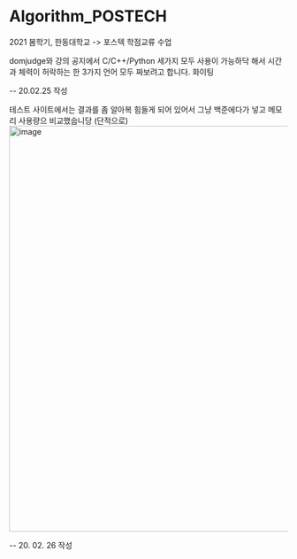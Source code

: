 # Algorithm_POSTECH
2021 봄학기, 한동대학교 -> 포스텍 학점교류 수업 


domjudge와 강의 공지에서 
C/C++/Python 세가지 모두 사용이 가능하닥 해서 시간과 체력이 허락하는 한 3가지 언어 모두 짜보려고 합니다. 
화이팅 

-- 20.02.25 작성


테스트 사이트에서는 결과를 좀 알아복 힘들게 되어 있어서 그냥 백준에다가 넣고 메모리 사용량으 비교했숩니당 (단적으로)
<img width="733" alt="image" src="https://user-images.githubusercontent.com/64300241/109309203-4f850300-7886-11eb-917e-a75166c547ea.png">

-- 20. 02. 26 작성
